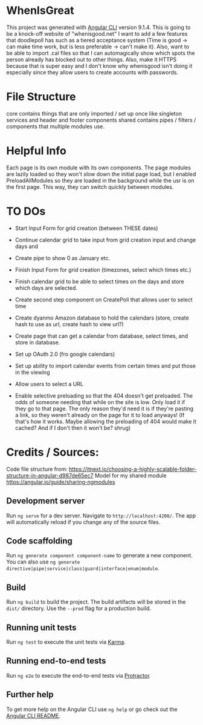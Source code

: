 # WhenIsGreat

This project was generated with [Angular CLI](https://github.com/angular/angular-cli) version 9.1.4.
This is going to be a knock-off website of "whenisgood.net" I want to add a few features that doodlepoll has such as a tiered acceptance system (Time is good -> can make time work, but is less preferable -> can't make it). Also, want to be able to import .cal files so that I can automagically show which spots the person already has blocked out to other things. Also, make it HTTPS because that is super easy and I don't know why whenisgood isn't doing it especially since they allow users to create accounts with passwords.

# File Structure
core contains things that are only imported / set up once like singleton services and header and footer components
shared contains pipes / filters / components that multiple modules use.

# Helpful Info
Each page is its own module with its own components. The page modules are lazily loaded so they won't slow down the initial page load, but I enabled PreloadAllModules so they are loaded in the background while the usr is on the first page. This way, they can switch quickly between modules.


# TO DOs
- Start Input Form for grid creation (between THESE dates)

- Continue calendar grid to take input from grid creation input and change days and

- Create pipe to show 0 as January etc.

- Finish Input Form for grid creation (timezones, select which times etc.)

- Finish calendar grid to be able to select times on the days and store which days are selected.

- Create second step component on CreatePoll that allows user to select time

- Create dyanmo Amazon database to hold the calendars (store, create hash to use as url, create hash to view url?)

- Create page that can get a calendar from database, select times, and store in database.

- Set up OAuth 2.0 (fro google calendars)

- Set up ability to import calendar events from certain times and put those in the viewing

- Allow users to select a URL

- Enable selective preloading so that the 404 doesn't get preloaded. The odds of someone needing that while on the site is low. Only load it if they go to that page. The only reason they'd need it is if they're pasting a link, so they weren't already on the page for it to load anyways! (If that's how it works. Maybe allowing the preloading of 404 would make it cached? And if I don't then it won't be? shrug)

# Credits / Sources:
Code file structure from: https://itnext.io/choosing-a-highly-scalable-folder-structure-in-angular-d987de65ec7
Model for my shared module https://angular.io/guide/sharing-ngmodules

## Development server

Run `ng serve` for a dev server. Navigate to `http://localhost:4200/`. The app will automatically reload if you change any of the source files.

## Code scaffolding

Run `ng generate component component-name` to generate a new component. You can also use `ng generate directive|pipe|service|class|guard|interface|enum|module`.

## Build

Run `ng build` to build the project. The build artifacts will be stored in the `dist/` directory. Use the `--prod` flag for a production build.

## Running unit tests

Run `ng test` to execute the unit tests via [Karma](https://karma-runner.github.io).

## Running end-to-end tests

Run `ng e2e` to execute the end-to-end tests via [Protractor](http://www.protractortest.org/).

## Further help

To get more help on the Angular CLI use `ng help` or go check out the [Angular CLI README](https://github.com/angular/angular-cli/blob/master/README.md).

